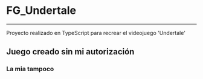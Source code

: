 # FG_Undertale
------

Proyecto realizado en TypeScript para recrear el videojuego 'Undertale'


## Juego creado sin mi autorización
### La mia tampoco
